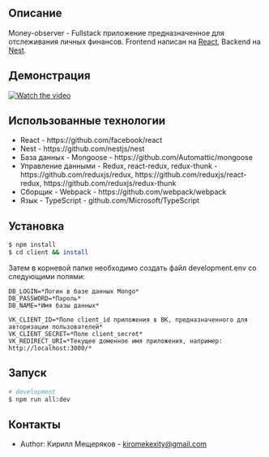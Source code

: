 ## Описание

Money-observer - Fullstack приложение предназначенное для отслеживания личных финансов. Frontend написан на [React](https://github.com/facebook/react), Backend на [Nest](https://github.com/nestjs/nest).

## Демонстрация

[![Watch the video](https://i.ibb.co/d50mTn0/Preview.png)](https://youtu.be/gecc7Umghek)

## Использованные технологии
<ul>
  <li>React - https://github.com/facebook/react</li>
  <li>Nest - https://github.com/nestjs/nest</li>
  <li>База данных - Mongoose - https://github.com/Automattic/mongoose</li>
  <li>Управление данными - Redux, react-redux, redux-thunk - https://github.com/reduxjs/redux, https://github.com/reduxjs/react-redux, https://github.com/reduxjs/redux-thunk</li>
  <li>Сборщик - Webpack - https://github.com/webpack/webpack</li>
  <li>Язык - TypeScript - github.com/Microsoft/TypeScript</li>
</ul>

## Установка

```bash
$ npm install
$ cd client && install
```

Затем в корневой папке необходимо создать файл development.env со следующими полями:
```
DB_LOGIN=*Логин в базе данных Mongo*
DB_PASSWORD=*Пароль*
DB_NAME=*Имя базы данных*

VK_CLIENT_ID=*Поле client_id приложения в ВК, предназначенного для авторизации пользователей*
VK_CLIENT_SECRET=*Поле client_secret*
VK_REDIRECT_URI=*Текущее доменное имя приложения, например: http://localhost:3000/*
```

## Запуск

```bash
# development
$ npm run all:dev
```

## Контакты

- Author: Кирилл Мещеряков - kiromekexity@gmail.com
